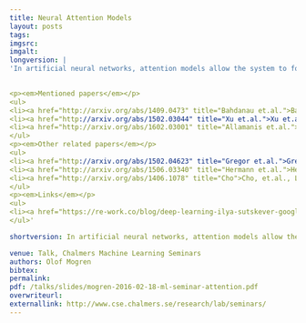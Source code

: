 ```yaml
---
title: Neural Attention Models
layout: posts
tags:
imgsrc: 
imgalt: 
longversion: |
'In artificial neural networks, attention models allow the system to focus on certain parts of the input. This has shown to improve model accuracy in a number of applications. In image caption generation, attention models help to guide the model towards the parts of the image currently of interest. In neural machine translation, the attention mechanism gives the model an alignment of the words between the source sequence and the target sequence.  In this talk, we'll go through the basic ideas and workings of attention models, both for recurrent networks and for convolutional networks. In conclusion, we will see some recent papers that applies attention mechanisms to solve different tasks in natural language processing and computer vision.

  
<p><em>Mentioned papers</em></p>
<ul>
<li><a href="http://arxiv.org/abs/1409.0473" title="Bahdanau et.al.">Bahdanau et.al., Neural Machine Translation by Jointly Learning to Align and Translate</a></li>
<li><a href="http://arxiv.org/abs/1502.03044" title="Xu et.al.">Xu et.al., Show, Attend and Tell: Neural Image Caption Generation with Visual Attention</a></li>
<li><a href="http://arxiv.org/abs/1602.03001" title="Allamanis et.al.">Allamanis et.al., A Convolutional Attention Network for Extreme Summarization of Source Code</a></li>
</ul>
<p><em>Other related papers</em></p>
<ul>
<li><a href="http://arxiv.org/abs/1502.04623" title="Gregor et.al.">Gregor et.al., DRAW: A Recurrent Neural Network For Image Generation</a></li>
<li><a href="http://arxiv.org/abs/1506.03340" title="Hermann et.al.">Hermann et.al., Teaching Machines to Read and Comprehend</a></li>
<li><a href="http://arxiv.org/abs/1406.1078" title="Cho">Cho, et.al., Learning Phrase Representations using RNN Encoder-Decoder for Statistical Machine Translation</a></li>
</ul>
<p><em>Links</em></p>
<ul>
<li><a href="https://re-work.co/blog/deep-learning-ilya-sutskever-google-openai" title="Ilya Sutskever Interview">Interview with Ilya Sutskever</a></li>
</ul>'

shortversion: In artificial neural networks, attention models allow the system to focus on certain parts of the input. This has shown to improve model accuracy in a number of applications. In image caption generation, attention models help to guide the model towards the parts of the image currently of interest. In neural machine translation, the attention mechanism gives the model an alignment of the words between the source sequence and the target sequence.  In this talk, we'll go through the basic ideas and workings of attention models, both for recurrent networks and for convolutional networks. In conclusion, we will see some recent papers that applies attention mechanisms to solve different tasks in natural language processing and computer vision.

venue: Talk, Chalmers Machine Learning Seminars
authors: Olof Mogren
bibtex: 
permalink:
pdf: /talks/slides/mogren-2016-02-18-ml-seminar-attention.pdf
overwriteurl: 
externallink: http://www.cse.chalmers.se/research/lab/seminars/
---
```


